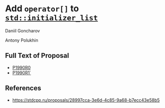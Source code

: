 # Add `operator[]` to [`std::initializer_list`](https://en.cppreference.com/w/cpp/utility/initializer_list)

Daniil Goncharov

Antony Polukhin

## Full Text of Proposal

* [P1990R0](P1990R0.pdf)
* [P1990R1`](P1990R1.pdf)

## References

* <https://stdcpp.ru/proposals/28997cca-3e6d-4c85-9a68-b7ecc43e58b5>
